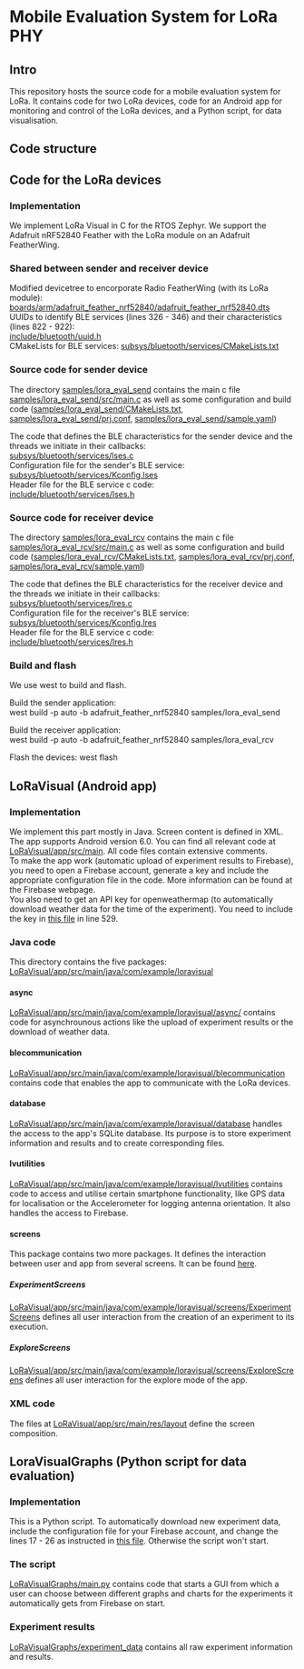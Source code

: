 # Mobile Evaluation System for LoRa PHY

## Intro

This repository hosts the source code for a mobile evaluation system for LoRa.
It contains code for two LoRa devices, code for an Android app for monitoring 
and control of the LoRa devices, and a Python script, for data visualisation.

## Code structure
## Code for the LoRa devices

### Implementation

We implement LoRa Visual in C for the RTOS Zephyr.
We support the Adafruit nRF52840 Feather with the LoRa module on an Adafruit FeatherWing.

### Shared between sender and receiver device
Modified devicetree to encorporate Radio FeatherWing (with its LoRa module):  
[boards/arm/adafruit_feather_nrf52840/adafruit_feather_nrf52840.dts](./boards/arm/adafruit_feather_nrf52840/adafruit_feather_nrf52840.dts)  
UUIDs to identify BLE services (lines 326 - 346) and their characteristics (lines 822 - 922):  
[include/bluetooth/uuid.h](./include/bluetooth/uuid.h)  
CMakeLists for BLE services:
[subsys/bluetooth/services/CMakeLists.txt](./subsys/bluetooth/services/CMakeLists.txt)

### Source code for sender device
The directory [samples/lora_eval_send](./samples/lora_eval_send) contains the main c file [samples/lora_eval_send/src/main.c](./samples/lora_eval_send/src/main.c) as well as some configuration and build code ([samples/lora_eval_send/CMakeLists.txt](./samples/lora_eval_send/CMakeLists.txt), [samples/lora_eval_send/prj.conf](./samples/lora_eval_send/prj.conf), [samples/lora_eval_send/sample.yaml](./samples/lora_eval_send/sample.yaml))  

The code that defines the BLE characteristics for the sender device and the threads we initiate in their callbacks:  
[subsys/bluetooth/services/lses.c](./subsys/bluetooth/services/lses.c)  
Configuration file for the sender's BLE service:  
[subsys/bluetooth/services/Kconfig.lses](./subsys/bluetooth/services/Kconfig.lses)  
Header file for the BLE service c code:  
[include/bluetooth/services/lses.h](./include/bluetooth/services/lses.h)  

### Source code for receiver device
The directory [samples/lora_eval_rcv](./samples/lora_eval_rcv) contains the main c file [samples/lora_eval_rcv/src/main.c](./samples/lora_eval_rcv/src/main.c) as well as some configuration and build code ([samples/lora_eval_rcv/CMakeLists.txt](./samples/lora_eval_rcv/CMakeLists.txt), [samples/lora_eval_rcv/prj.conf](./samples/lora_eval_rcv/prj.conf), [samples/lora_eval_rcv/sample.yaml](./samples/lora_eval_rcv/sample.yaml))  

The code that defines the BLE characteristics for the receiver device and the threads we initiate in their callbacks:  
[subsys/bluetooth/services/lres.c](./subsys/bluetooth/services/lres.c)  
Configuration file for the receiver's BLE service:  
[subsys/bluetooth/services/Kconfig.lres](./subsys/bluetooth/services/Kconfig.lres)  
Header file for the BLE service c code:  
[include/bluetooth/services/lres.h](./include/bluetooth/services/lres.h) 

### Build and flash
We use west to build and flash. 
  
Build the sender application:  
west build -p auto -b adafruit_feather_nrf52840 samples/lora_eval_send  
  
Build the receiver application:  
west build -p auto -b adafruit_feather_nrf52840 samples/lora_eval_rcv  
  
Flash the devices:
west flash


## LoRaVisual (Android app)
### Implementation

We implement this part mostly in Java. Screen content is defined in XML.
The app supports Android version 6.0. 
You can find all relevant code at [LoRaVisual/app/src/main](./LoRaVisual/app/src/main).
All code files contain extensive comments.  
To make the app work (automatic upload of experiment results to Firebase), you need to open a Firebase account, generate a key and include
the appropriate configuration file in the code. More information can be found at the Firebase
webpage.  
You also need to get an API key for openweathermap (to automatically download weather data for the time of the experiment). You need to include the key in
[this file](./LoRaVisual/app/src/main/java/com/example/loravisual/screens/ExperimentScreens/StartExperimentScreen.java)
in line 529.


### Java code
This directory contains the five packages: [LoRaVisual/app/src/main/java/com/example/loravisual](./LoRaVisual/app/src/main/java/com/example/loravisual)

#### async
[LoRaVisual/app/src/main/java/com/example/loravisual/async/](./LoRaVisual/app/src/main/java/com/example/loravisual/async/) contains code for asynchrounous actions like the upload of experiment results or the download of weather data.

#### blecommunication
[LoRaVisual/app/src/main/java/com/example/loravisual/blecommunication](./LoRaVisual/app/src/main/java/com/example/loravisual/blecommunication) contains code that enables the app to communicate with the LoRa devices.

#### database
[LoRaVisual/app/src/main/java/com/example/loravisual/database](./LoRaVisual/app/src/main/java/com/example/loravisual/database) handles the access to the app's SQLite database. Its purpose is to store experiment information and results and to create corresponding files.

#### lvutilities
[LoRaVisual/app/src/main/java/com/example/loravisual/lvutilities](./LoRaVisual/app/src/main/java/com/example/loravisual/lvutilities) contains code to access and utilise certain smartphone functionality, like GPS data for localisation or the Accelerometer for logging antenna orientation. It also handles the access to Firebase.

#### screens
This package contains two more packages. It defines the interaction between user and app from several screens. It can be found [here](./app/src/main/java/com/example/loravisual/screens).
##### ExperimentScreens
[LoRaVisual/app/src/main/java/com/example/loravisual/screens/ExperimentScreens](./LoRaVisual/app/src/main/java/com/example/loravisual/screens/ExperimentScreens) defines all user interaction from the creation of an experiment to its execution.

##### ExploreScreens
[LoRaVisual/app/src/main/java/com/example/loravisual/screens/ExploreScreens](./LoRaVisual/app/src/main/java/com/example/loravisual/screens/ExploreScreens) defines all user interaction for the explore mode of the app.

### XML code
The files at [LoRaVisual/app/src/main/res/layout](./LoRaVisual/app/src/main/res/layout) define the screen composition.

## LoraVisualGraphs (Python script for data evaluation)

### Implementation

This is a Python script. To automatically download new experiment data, include the configuration file for your Firebase account, and change the lines 17 - 26 as instructed in [this file](./LoRaVisualGraphs/main.py). Otherwise the script won't start.

### The script
[LoRaVisualGraphs/main.py](./LoRaVisualGraphs/main.py) contains code that starts a GUI from which a user can choose between different graphs and charts for the experiments it automatically gets from Firebase on start.

### Experiment results
[LoRaVisualGraphs/experiment_data](./LoRaVisualGraphs/experiment_data) contains all raw experiment information and results.

